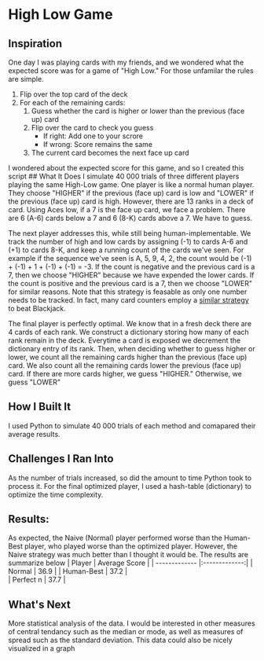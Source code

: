 # High Low Game
## Inspiration
  One day I was playing cards with my friends, and we wondered what the expected score was for a game of "High Low." For those unfamilar the rules are simple.
<ol type="1">
  <li>
    Flip over the top card of the deck
  </li>
  <li>
    For each of the remaining cards:
    <ol>
      <li>
        Guess whether the card is higher or lower than the previous (face up) card
      </li>
      <li> 
        Flip over the card to check you guess
        <ul type="a">
          <li>
            If right: Add one to your scrore
          </li>
          <li>
            If wrong: Score remains the same
          </li>
        </ul>
      </li>
      <li>
        The current card becomes the next face up card
      </li>
    </ol>
  </li>
</ol> 
  I wondered about the expected score for this game, and so I created this script
## What It Does
  I simulate 40 000 trials of three different players playing the same High-Low game.
One player is like a normal human player. They choose "HIGHER" if the previous (face up) card is low and "LOWER" if the previous (face up) card is high. However, there are 13 ranks in a deck of card. Using Aces low, if a 7 is the face up card, we face a problem. There are 6 (A-6) cards below a 7 and 6 (8-K) cards above a 7. We have to guess.

  The next player addresses this, while still being human-implementable. We track the number of high and low cards by assigning (-1) to cards A-6 and (+1) to cards 8-K, and keep a running count of the cards we've seen. For example if the sequence we've seen is A, 5, 9, 4, 2, the count would be (-1) + (-1) + 1 + (-1) + (-1) = -3. If the count is negative and the previous card is a 7, then we choose "HIGHER" because we have expended the lower cards. If the count is positive and the previous card is a 7, then we choose "LOWER" for similar reasons. Note that this strategy is feasable as only one number needs to be tracked. In fact, many card counters employ a [similar strategy](https://www.blackjack.org/blackjack-strategies/hi-lo-count/) to beat Blackjack.

  The final player is perfectly optimal. We know that in a fresh deck there are 4 cards of each rank. We construct a dictionary storing how many of each rank remain in the deck. Everytime a card is exposed we decrement the dictionary entry of its rank. Then, when deciding whether to guess higher or lower, we count all the remaining cards higher than the previous (face up) card. We also count all the remaining cards lower the previous (face up) card. If there are more cards higher, we guess "HIGHER." Otherwise, we guess "LOWER"
## How I Built It
  I used Python to simulate 40 000 trials of each method and comapared their average results.
## Challenges I Ran Into
  As the number of trials increased, so did the amount to time Python took to process it. For the final optimized player, I used a hash-table (dictionary) to optimize the time complexity.
## Results:
  As expected, the Naive (Normal) player performed worse than the Human-Best player, who played worse than the optimized player. However, the Naive strategy was much better than I thought it would be. The results are summarize below
| Player        | Average Score |
| ------------- |:-------------:| 
| Normal        | 36.9      | 
| Human-Best    | 37.2      |  
| Perfect n     | 37.7      | 
## What's Next
More statistical analysis of the data. I would be interested in other measures of central tendancy such as the median or mode, as well as measures of spread such as the standard deviation. This data could also be nicely visualized in a graph

